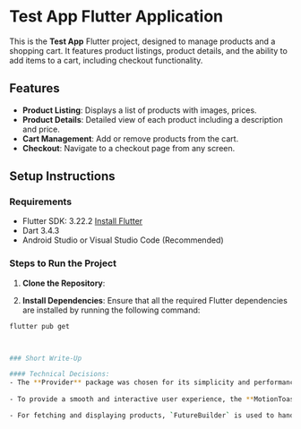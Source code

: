 # Test App Flutter Application

This is the **Test App** Flutter project, designed to manage products and a shopping cart. It features product listings, product details, and the ability to add items to a cart, including checkout functionality.

## Features
- **Product Listing**: Displays a list of products with images, prices.
- **Product Details**: Detailed view of each product including a description and price.
- **Cart Management**: Add or remove products from the cart.
- **Checkout**: Navigate to a checkout page from any screen.

## Setup Instructions

### Requirements
- Flutter SDK: 3.22.2  [Install Flutter](https://flutter.dev/docs/get-started/install)
- Dart 3.4.3
- Android Studio or Visual Studio Code (Recommended)

### Steps to Run the Project

1. **Clone the Repository**:

2. **Install Dependencies**:
Ensure that all the required Flutter dependencies are installed by running the following command:
```bash
flutter pub get



### Short Write-Up

#### Technical Decisions:
- The **Provider** package was chosen for its simplicity and performance in managing the state of the cart and products globally across the app. By using `ChangeNotifier`, the app efficiently updates the UI when there are changes in cart data.
  
- To provide a smooth and interactive user experience, the **MotionToast** package was integrated, offering success and error toasts to notify users when they add a product to the cart or when there is an issue.

- For fetching and displaying products, `FutureBuilder` is used to handle asynchronous requests and show appropriate loading indicators, which keeps the UI responsive and user-friendly.
